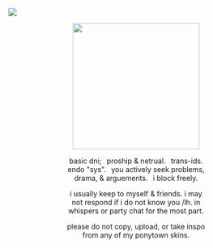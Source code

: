 ![](https://komarev.com/ghpvc/?username=zompyre&color=blue&label=Software+Instability&plastic)

<p align="center"> <img src="https://64.media.tumblr.com/47eb454541c015e124a483a7dad01671/911b06f6a0f83876-50/s500x750/2e92b9bf385ec812180db5c1fcb4515c94df6029.pnj" width="250" height="250"/> </p>
<p align="center"> basic dni;⠀proship & netrual.⠀trans-ids. <br/> endo "sys".⠀you actively seek problems, <br/> drama, & arguements.⠀i block freely.</p>
<p align="center"> i usually keep to myself & friends. i may <br/> not respond if i do not know you /lh. in <br/> whispers or party chat for the most part. </p>
<p align="center"> please do not copy, upload, or take inspo <br/> from any of my ponytown skins. </p>
